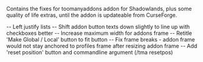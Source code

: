 Contains the fixes for toomanyaddons addon for Shadowlands, plus some quality of life extras, until the addon is updateable from CurseForge.

-- Left justify lists
-- Shift addon button texts down slightly to line up
   with checkboxes better
-- Increase maximum width for addons frame
-- Retitle 'Make Global / Local' button to fit button
-- Fix frame breaks - addon frame would not stay anchored
   to profiles frame after resizing addon frame
-- Add 'reset position' button and commandline argument
   (/tma resetpos)
